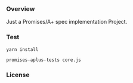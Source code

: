 ### Overview

Just a Promises/A+ spec implementation Project.


### Test
`yarn install`

`promises-aplus-tests core.js`

### License